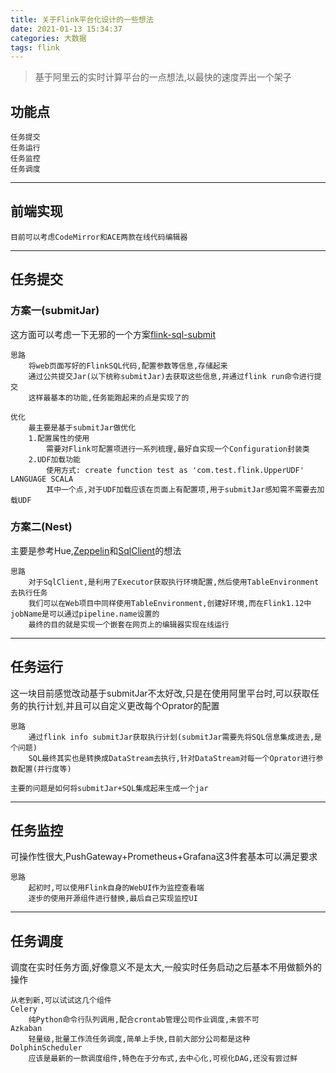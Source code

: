 ```yaml
---
title: 关于Flink平台化设计的一些想法
date: 2021-01-13 15:34:37
categories: 大数据
tags: flink
---
```


> 基于阿里云的实时计算平台的一点想法,以最快的速度弄出一个架子

<!-- more -->

## 功能点
```
任务提交
任务运行
任务监控
任务调度
```

---

## 前端实现
```
目前可以考虑CodeMirror和ACE两款在线代码编辑器
```

---

## 任务提交
### 方案一(submitJar)
这方面可以考虑一下无邪的一个方案[flink-sql-submit](https://github.com/wuchong/flink-sql-submit)
```
思路
    将web页面写好的FlinkSQL代码,配置参数等信息,存储起来
    通过公共提交Jar(以下统称submitJar)去获取这些信息,并通过flink run命令进行提交
    这样最基本的功能,任务能跑起来的点是实现了的

优化
    最主要是基于submitJar做优化
    1.配置属性的使用
        需要对Flink可配置项进行一系列梳理,最好自实现一个Configuration封装类
    2.UDF加载功能
        使用方式: create function test as 'com.test.flink.UpperUDF' LANGUAGE SCALA
        其中一个点,对于UDF加载应该在页面上有配置项,用于submitJar感知需不需要去加载UDF 
```

### 方案二(Nest)
主要是参考Hue,[Zeppelin](https://github.com/apache/zeppelin/blob/227fb9266d2ca232c774a72ec913ba4e97af3bf8/flink/interpreter/src/main/java/org/apache/zeppelin/flink/TableEnvFactory.java#L64)和[SqlClient](https://github.com/apache/flink/blob/56dbc24367979fdf9bd3f83ba115db1c5680effb/flink-table/flink-sql-client/src/main/java/org/apache/flink/table/client/SqlClient.java#L62)的想法
```
思路
    对于SqlClient,是利用了Executor获取执行环境配置,然后使用TableEnvironment去执行任务
    我们可以在Web项目中同样使用TableEnvironment,创建好环境,而在Flink1.12中jobName是可以通过pipeline.name设置的
    最终的目的就是实现一个嵌套在网页上的编辑器实现在线运行
```

---

## 任务运行

这一块目前感觉改动基于submitJar不太好改,只是在使用阿里平台时,可以获取任务的执行计划,并且可以自定义更改每个Oprator的配置
```
思路
    通过flink info submitJar获取执行计划(submitJar需要先将SQL信息集成进去,是个问题)
    SQL最终其实也是转换成DataStream去执行,针对DataStream对每一个Oprator进行参数配置(并行度等)

主要的问题是如何将submitJar+SQL集成起来生成一个jar
```

---

## 任务监控

可操作性很大,PushGateway+Prometheus+Grafana这3件套基本可以满足要求
```
思路
    起初时,可以使用Flink自身的WebUI作为监控查看端
    逐步的使用开源组件进行替换,最后自己实现监控UI
```

---

## 任务调度

调度在实时任务方面,好像意义不是太大,一般实时任务启动之后基本不用做额外的操作
```
从老到新,可以试试这几个组件
Celery
    纯Python命令行队列调用,配合crontab管理公司作业调度,未尝不可
Azkaban
    轻量级,批量工作流任务调度,简单上手快,目前大部分公司都是这种
DolphinScheduler
    应该是最新的一款调度组件,特色在于分布式,去中心化,可视化DAG,还没有尝过鲜
```